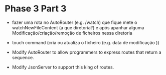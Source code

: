 # Phase 3 Part 3

- fazer uma rota no AutoRouter (e.g. /watch) que fique mete o watchNewFileContent (a que diretoria?) e após apanhar alguma Modificação/criação/remoção de ficheiros nessa diretoria 

- touch command (cria ou atualiza o ficheiro (e.g. data de modificação ))


- Modify AutoRouter to allow programmers to express routes that return a sequence.
- Modify JsonServer to support this king of routes.